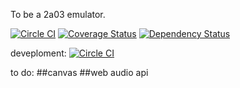 To be a 2a03 emulator.

[![Circle CI](https://circleci.com/gh/magicxie/nes-node.svg?style=shield)](https://circleci.com/gh/magicxie/nes-node)
[![Coverage Status](https://coveralls.io/repos/magicxie/nes-node/badge.svg?branch=development)](https://coveralls.io/r/magicxie/nes-node?branch=development)
[![Dependency Status](https://www.versioneye.com/user/projects/556a84176365320015351700/badge.svg?style=flat)](https://www.versioneye.com/user/projects/556a84176365320015351700)

deveploment: [![Circle CI](https://circleci.com/gh/magicxie/nes-node/tree/development.svg?style=shield)](https://circleci.com/gh/magicxie/nes-node/tree/development)

to do:
##canvas
##web audio api